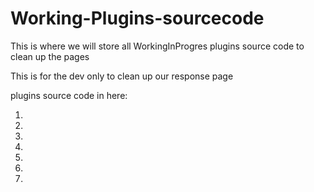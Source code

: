 
# Working-Plugins-sourcecode
This is where we will store all WorkingInProgres plugins source code to clean up the pages

This is for the dev only to clean up our response page

plugins source code in here:

1. 

2. 

3. 

4. 

5. 

6. 

7. 
